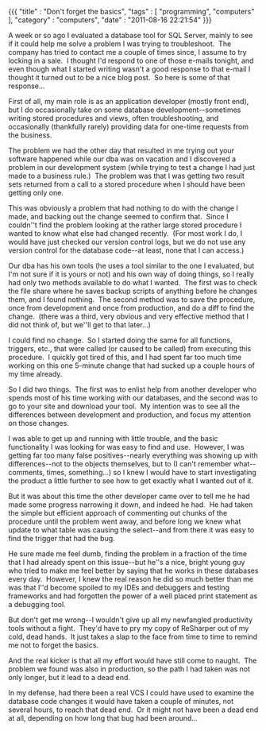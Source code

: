 {{{ "title" : "Don't forget the basics", "tags" : [ "programming", "computers" ], "category" : "computers", "date" : "2011-08-16 22:21:54" }}}

A week or so ago I evaluated a database tool for SQL Server, mainly to see if it could help me solve a problem I was trying to troubleshoot.  The company has tried to contact me a couple of times since, I assume to try locking in a sale.  I thought I'd respond to one of those e-mails tonight, and even though what I started writing wasn't a good response to that e-mail I thought it turned out to be a nice blog post.  So here is some of that response...

First of all, my main role is as an application developer (mostly front end), but I do occasionally take on some database development--sometimes writing stored procedures and views, often troubleshooting, and occasionally (thankfully rarely) providing data for one-time requests from the business.

The problem we had the other day that resulted in me trying out your software happened while our dba was on vacation and I discovered a problem in our development system (while trying to test a change I had just made to a business rule.)  The problem was that I was getting two result sets returned from a call to a stored procedure when I should have been getting only one.

This was obviously a problem that had nothing to do with the change I made, and backing out the change seemed to confirm that.  Since I couldn''t find the problem looking at the rather large stored procedure I wanted to know what else had changed recently.  (For most work I do, I would have just checked our version control logs, but we do not use any version control for the database code--at least, none that I can access.)

Our dba has his own tools (he uses a tool similar to the one I evaluated, but I'm not sure if it is yours or not) and his own way of doing things, so I really had only two methods available to do what I wanted.  The first was to check the file share where he saves backup scripts of anything before he changes them, and I found nothing.  The second method was to save the procedure, once from development and once from production, and do a diff to find the change.  (there was a third, very obvious and very effective method that I did not think of, but we''ll get to that later...)

I could find no change.  So I started doing the same for all functions, triggers, etc., that were called (or caused to be called) from executing this procedure.  I quickly got tired of this, and I had spent far too much time working on this one 5-minute change that had sucked up a couple hours of my time already.

So I did two things.  The first was to enlist help from another developer who spends most of his time working with our databases, and the second was to go to your site and download your tool.  My intention was to see all the differences between development and production, and focus my attention on those changes.

I was able to get up and running with little trouble, and the basic functionality I was looking for was easy to find and use.  However, I was getting far too many false positives--nearly everything was showing up with differences--not to the objects themselves, but to (I can't remember what--comments, times, something...) so I knew I would have to start investigating the product a little further to see how to get exactly what I wanted out of it.

But it was about this time the other developer came over to tell me he had made some progress narrowing it down, and indeed he had.  He had taken the simple but efficient approach of commenting out chunks of the procedure until the problem went away, and before long we knew what update to what table was causing the select--and from there it was easy to find the trigger that had the bug.

He sure made me feel dumb, finding the problem in a fraction of the time that I had already spent on this issue--but he''s a nice, bright young guy who tried to make me feel better by saying that he works in these databases every day.  However, I knew the real reason he did so much better than me was that I''d become spoiled to my IDEs and debuggers and testing frameworks and had forgotten the power of a well placed print statement as a debugging tool.

But don't get me wrong--I wouldn't give up all my newfangled productivity tools without a fight.  They'd have to pry my copy of ReSharper out of my cold, dead hands.  It just takes a slap to the face from time to time to remind me not to forget the basics.

And the real kicker is that all my effort would have still come to naught.  The problem we found was also in production, so the path I had taken was not only longer, but it lead to a dead end.

In my defense, had there been a real VCS I could have used to examine the database code changes it would have taken a couple of minutes, not several hours, to reach that dead end.  Or it might not have been a dead end at all, depending on how long that bug had been around...